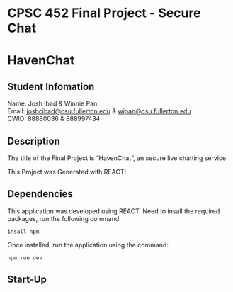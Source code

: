 # CPSC 452 Final Project - Secure Chat
# HavenChat

## Student Infomation
Name: Josh Ibad & Winnie Pan
<br>
Email: joshcibad@csu.fullerton.edu & wipan@csu.fullerton.edu 
<br>
CWID: 88880036 & 888997434
<br>

## Description

The title of the Final Project is “HavenChat”, an secure live chatting service
<br>

This Project was Generated with REACT! 

## Dependencies

This application was developed using REACT. Need to insall the required packages, run the following command:

```
insall npm
```

Once installed, run the application using the command:

```
npm run dev
```

## Start-Up


